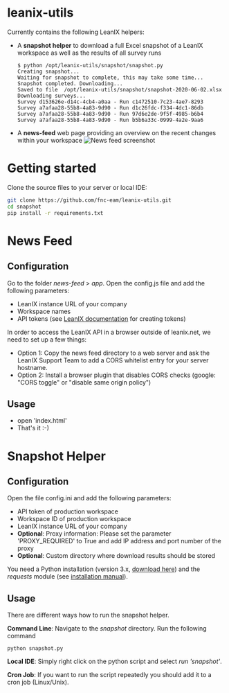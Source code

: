 # leanix-utils
Currently contains the following LeanIX helpers:
* A __snapshot helper__ to download a full Excel snapshot of a LeanIX workspace as well as the results of all survey runs

      $ python /opt/leanix-utils/snapshot/snapshot.py
      Creating snapshot...
      Waiting for snapshot to complete, this may take some time...
      Snapshot completed. Downloading...
      Saved to file  /opt/leanix-utils/snapshot/snapshot-2020-06-02.xlsx
      Downloading surveys...
      Survey d153626e-d14c-4cb4-a0aa - Run c1472510-7c23-4ae7-8293
      Survey a7afaa28-55b8-4a83-9d90 - Run d1c26fdc-f334-4dc1-86db
      Survey a7afaa28-55b8-4a83-9d90 - Run 97d6e2de-9f5f-4985-b6b4
      Survey a7afaa28-55b8-4a83-9d90 - Run b5b6a33c-0999-4a2e-9aa6

* A __news-feed__ web page providing an overview on the recent changes within your workspace
![News feed screenshot](https://github.com/fnc-eam/leanix-utils/blob/master/news-feed.jpg)

# Getting started
Clone the source files to your server or local IDE:

```bash
git clone https://github.com/fnc-eam/leanix-utils.git
cd snapshot
pip install -r requirements.txt
```

# News Feed

## Configuration
Go to the folder *news-feed* > *app*. Open the config.js file and add the following parameters:
* LeanIX instance URL of your company
* Workspace names
* API tokens (see [LeanIX documentation](https://dev.leanix.net/docs/authentication#section-generate-api-tokens) for creating tokens)

In order to access the LeanIX API in a browser outside of leanix.net, we need to set up a few things:
* Option 1: Copy the news feed directory to a web server and ask the LeanIX Support Team to add a CORS whitelist entry for your server hostname.
* Option 2: Install a browser plugin that disables CORS checks (google: "CORS toggle" or "disable same origin policy")

## Usage
* open 'index.html'
* That's it :-)

# Snapshot Helper

## Configuration
Open the file config.ini and add the following parameters:
* API token of production workspace
* Workspace ID of production workspace
* LeanIX instance URL of your company
* __Optional__: Proxy information: Please set the parameter 'PROXY_REQUIRED' to True and add IP address and port number of the proxy
* __Optional__: Custom directory where download results should be stored

You need a Python installation (version 3.x, [download here](https://www.python.org/downloads/)) and the *requests* module (see [installation manual](http://docs.python-requests.org/en/master/user/install/#install)).

## Usage
There are different ways how to run the snapshot helper.

__Command Line__: Navigate to the *snapshot* directory. Run the following command

    python snapshot.py
    
__Local IDE__: Simply right click on the python script and select *run 'snapshot'*.

__Cron Job__: If you want to run the script repeatedly you should add it to a cron job (Linux/Unix).
